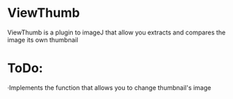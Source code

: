 # ViewThumb
ViewThumb is a plugin to imageJ that allow you extracts and compares the image its own thumbnail

# ToDo:
·Implements the function that allows you to change thumbnail's image

